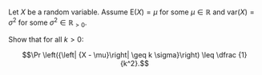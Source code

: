 Let $X$ be a random variable. Assume $\mathsf{E} (X) = \mu$ for some $\mu \in \mathbb{R}$ and $\mathsf{var} (X) = \sigma^2$ for some $\sigma^2 \in \mathbb{R}_{> 0}$.


Show that for all $k > 0$: 

$$\Pr \left({\left| {X - \mu}\right| \geq k \sigma}\right) \leq \dfrac {1}{k^2}.$$

